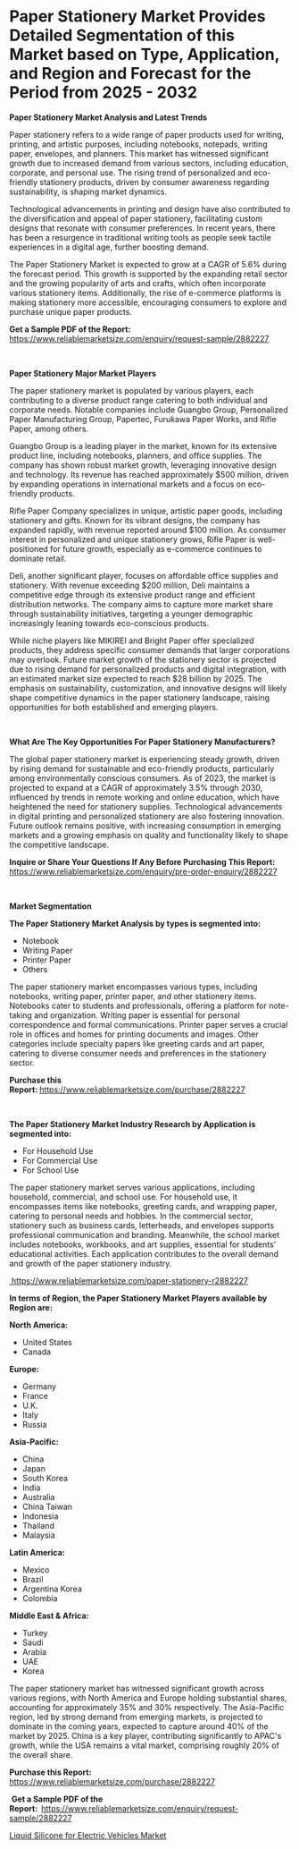 <p><h1>Paper Stationery Market Provides Detailed Segmentation of this Market based on Type, Application, and Region and Forecast for the Period from 2025 - 2032</h1></p><p><strong>Paper Stationery Market Analysis and Latest Trends</strong></p>
<p><p>Paper stationery refers to a wide range of paper products used for writing, printing, and artistic purposes, including notebooks, notepads, writing paper, envelopes, and planners. This market has witnessed significant growth due to increased demand from various sectors, including education, corporate, and personal use. The rising trend of personalized and eco-friendly stationery products, driven by consumer awareness regarding sustainability, is shaping market dynamics. </p><p>Technological advancements in printing and design have also contributed to the diversification and appeal of paper stationery, facilitating custom designs that resonate with consumer preferences. In recent years, there has been a resurgence in traditional writing tools as people seek tactile experiences in a digital age, further boosting demand.</p><p>The Paper Stationery Market is expected to grow at a CAGR of 5.6% during the forecast period. This growth is supported by the expanding retail sector and the growing popularity of arts and crafts, which often incorporate various stationery items. Additionally, the rise of e-commerce platforms is making stationery more accessible, encouraging consumers to explore and purchase unique paper products.</p></p>
<p><strong>Get a Sample PDF of the Report:&nbsp;</strong> <a href="https://www.reliablemarketsize.com/enquiry/request-sample/2882227?utm_campaign=3175&utm_medium=2&utm_source=Github&utm_content=ia&utm_term=13032025&utm_id=paper-stationery">https://www.reliablemarketsize.com/enquiry/request-sample/2882227</a></p>
<p>&nbsp;</p>
<p><strong>Paper Stationery Major Market Players</strong></p>
<p><p>The paper stationery market is populated by various players, each contributing to a diverse product range catering to both individual and corporate needs. Notable companies include Guangbo Group, Personalized Paper Manufacturing Group, Papertec, Furukawa Paper Works, and Rifle Paper, among others. </p><p>Guangbo Group is a leading player in the market, known for its extensive product line, including notebooks, planners, and office supplies. The company has shown robust market growth, leveraging innovative design and technology. Its revenue has reached approximately $500 million, driven by expanding operations in international markets and a focus on eco-friendly products.</p><p>Rifle Paper Company specializes in unique, artistic paper goods, including stationery and gifts. Known for its vibrant designs, the company has expanded rapidly, with revenue reported around $100 million. As consumer interest in personalized and unique stationery grows, Rifle Paper is well-positioned for future growth, especially as e-commerce continues to dominate retail.</p><p>Deli, another significant player, focuses on affordable office supplies and stationery. With revenue exceeding $200 million, Deli maintains a competitive edge through its extensive product range and efficient distribution networks. The company aims to capture more market share through sustainability initiatives, targeting a younger demographic increasingly leaning towards eco-conscious products.</p><p>While niche players like MIKIREI and Bright Paper offer specialized products, they address specific consumer demands that larger corporations may overlook. Future market growth of the stationery sector is projected due to rising demand for personalized products and digital integration, with an estimated market size expected to reach $28 billion by 2025. The emphasis on sustainability, customization, and innovative designs will likely shape competitive dynamics in the paper stationery landscape, raising opportunities for both established and emerging players.</p></p>
<p>&nbsp;</p>
<p><strong>What Are The Key Opportunities For Paper Stationery Manufacturers?</strong></p>
<p><p>The global paper stationery market is experiencing steady growth, driven by rising demand for sustainable and eco-friendly products, particularly among environmentally conscious consumers. As of 2023, the market is projected to expand at a CAGR of approximately 3.5% through 2030, influenced by trends in remote working and online education, which have heightened the need for stationery supplies. Technological advancements in digital printing and personalized stationery are also fostering innovation. Future outlook remains positive, with increasing consumption in emerging markets and a growing emphasis on quality and functionality likely to shape the competitive landscape.</p></p>
<p><strong>Inquire or Share Your Questions If Any Before Purchasing This Report:</strong> <a href="https://www.reliablemarketsize.com/enquiry/pre-order-enquiry/2882227?utm_campaign=3175&utm_medium=2&utm_source=Github&utm_content=ia&utm_term=13032025&utm_id=paper-stationery">https://www.reliablemarketsize.com/enquiry/pre-order-enquiry/2882227</a></p>
<p>&nbsp;</p>
<p><strong>Market Segmentation</strong></p>
<p><strong>The Paper Stationery Market Analysis by types is segmented into:</strong></p>
<p><ul><li>Notebook</li><li>Writing Paper</li><li>Printer Paper</li><li>Others</li></ul></p>
<p><p>The paper stationery market encompasses various types, including notebooks, writing paper, printer paper, and other stationery items. Notebooks cater to students and professionals, offering a platform for note-taking and organization. Writing paper is essential for personal correspondence and formal communications. Printer paper serves a crucial role in offices and homes for printing documents and images. Other categories include specialty papers like greeting cards and art paper, catering to diverse consumer needs and preferences in the stationery sector.</p></p>
<p><strong>Purchase this Report:&nbsp;</strong><a href="https://www.reliablemarketsize.com/purchase/2882227?utm_campaign=3175&utm_medium=2&utm_source=Github&utm_content=ia&utm_term=13032025&utm_id=paper-stationery">https://www.reliablemarketsize.com/purchase/2882227</a></p>
<p>&nbsp;</p>
<p><strong>The Paper Stationery Market Industry Research by Application is segmented into:</strong></p>
<p><ul><li>For Household Use</li><li>For Commercial Use</li><li>For School Use</li></ul></p>
<p><p>The paper stationery market serves various applications, including household, commercial, and school use. For household use, it encompasses items like notebooks, greeting cards, and wrapping paper, catering to personal needs and hobbies. In the commercial sector, stationery such as business cards, letterheads, and envelopes supports professional communication and branding. Meanwhile, the school market includes notebooks, workbooks, and art supplies, essential for students' educational activities. Each application contributes to the overall demand and growth of the paper stationery industry.</p></p>
<p><a href="https://www.reliablemarketsize.com/paper-stationery-r2882227?utm_campaign=3175&utm_medium=2&utm_source=Github&utm_content=ia&utm_term=13032025&utm_id=paper-stationery">&nbsp;https://www.reliablemarketsize.com/paper-stationery-r2882227</a></p>
<p><strong>In terms of Region, the Paper Stationery Market Players available by Region are:</strong></p>
<p>
    <p> <strong> North America: </strong>
        <ul>
            <li>United States</li>
            <li>Canada</li>
        </ul>
        </p> 
    <p> <strong> Europe: </strong>
        <ul>
            <li>Germany</li>
            <li>France</li>
            <li>U.K.</li>
            <li>Italy</li>
            <li>Russia</li>
        </ul>
        </p> 
    <p> <strong> Asia-Pacific: </strong>
        <ul>
            <li>China</li>
            <li>Japan</li>
            <li>South Korea</li>
            <li>India</li>
            <li>Australia</li>
            <li>China Taiwan</li>
            <li>Indonesia</li>
            <li>Thailand</li>
            <li>Malaysia</li>
        </ul>
        </p> 
    <p> <strong> Latin America: </strong>
        <ul>
            <li>Mexico</li>
            <li>Brazil</li>
            <li>Argentina Korea</li>
            <li>Colombia</li>
        </ul>
        </p> 
    <p> <strong> Middle East & Africa: </strong>
        <ul>
            <li>Turkey</li>
            <li>Saudi</li>
            <li>Arabia</li>
            <li>UAE</li>
            <li>Korea</li>
        </ul>
    </p>
    </p>
<p><p>The paper stationery market has witnessed significant growth across various regions, with North America and Europe holding substantial shares, accounting for approximately 35% and 30% respectively. The Asia-Pacific region, led by strong demand from emerging markets, is projected to dominate in the coming years, expected to capture around 40% of the market by 2025. China is a key player, contributing significantly to APAC's growth, while the USA remains a vital market, comprising roughly 20% of the overall share.</p></p>
<p><strong>Purchase this Report: </strong><a href="https://www.reliablemarketsize.com/purchase/2882227?utm_campaign=3175&utm_medium=2&utm_source=Github&utm_content=ia&utm_term=13032025&utm_id=paper-stationery">https://www.reliablemarketsize.com/purchase/2882227</a></p>
<p>&nbsp;<strong>Get a Sample PDF of the Report:&nbsp;&nbsp;</strong><a href="https://www.reliablemarketsize.com/enquiry/request-sample/2882227?utm_campaign=3175&utm_medium=2&utm_source=Github&utm_content=ia&utm_term=13032025&utm_id=paper-stationery">https://www.reliablemarketsize.com/enquiry/request-sample/2882227</a></p>
<p><strong></strong></p>
<p><p><a href="https://github.com/zurubting/Market-Research-Report-List-1/blob/main/liquid-silicone-for-electric-vehicles-market.md?utm_campaign=3175&utm_medium=2&utm_source=Github&utm_content=ia&utm_term=13032025&utm_id=paper-stationery">Liquid Silicone for Electric Vehicles Market</a></p></p>